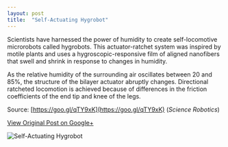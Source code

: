 ```yaml
---
layout: post
title:  "Self-Actuating Hygrobot"
---
```


Scientists have harnessed the power of humidity to create self-locomotive microrobots called hygrobots. This actuator-ratchet system was inspired by motile plants and uses a hygroscopic-responsive film of aligned nanofibers that swell and shrink in response to changes in humidity.

As the relative humidity of the surrounding air oscillates between 20 and 85%, the structure of the bilayer actuator abruptly changes. Directional ratcheted locomotion is achieved because of differences in the friction coefficients of the end tip and knee of the legs.

Source: [https://goo.gl/qTY9xK](https://goo.gl/qTY9xK) (_Science Robotics_)

[View Original Post on Google+](https://plus.google.com/+ColinSullender/posts/5CAznZtmzN7)

![Self-Actuating Hygrobot](/assets/img/2018-01-27-Hygrobot.gif)
